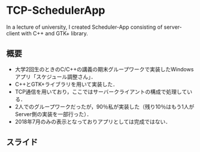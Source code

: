 # TCP-SchedulerApp
In a lecture of university, I created Scheduler-App consisting of server-client with C++ and GTK+ library.

## 概要
- 大学2回生のときのC/C++の講義の期末グループワークで実装したWindowsアプリ「スケジュール調整さん」．
- C++とGTK+ライブラリを用いて実装した．
- TCP通信を用いており，ここではサーバークライアントの構成で処理している．
- 2人でのグループワークだったが，90％私が実装した（残り10％はもう1人がServer側の実装を一部行った）．
- 2018年7月のみの表示となっておりアプリとしては完成ではない．

## スライド
